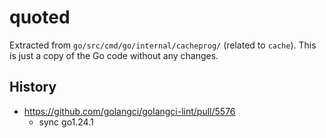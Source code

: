 # quoted

Extracted from `go/src/cmd/go/internal/cacheprog/` (related to `cache`).
This is just a copy of the Go code without any changes.

## History

- https://github.com/golangci/golangci-lint/pull/5576
  - sync go1.24.1
